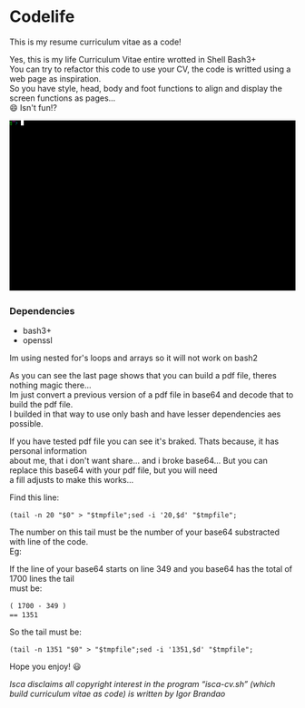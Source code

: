 # Codelife
This is my resume curriculum vitae as a code!  
  
Yes, this is my life Curriculum Vitae entire wrotted in Shell Bash3+  
You can try to refactor this code to use your CV, the code is writted using a web page as inspiration.  
So you have style, head, body and foot functions to align and display the screen functions as pages...  
:smile: Isn't fun!?   
  
![](gif/isca-cv.gif?raw=true)
  
### Dependencies
  
  * bash3+
  * openssl
  
Im using nested for's loops and arrays so it will not work on bash2  
  
As you can see the last page shows that you can build a pdf file, theres nothing magic there...  
Im just convert a previous version of a pdf file in base64 and decode that to build the pdf file.  
I builded in that way to use only bash and have lesser dependencies aes possible.  
  
If you have tested pdf file you can see it's braked. Thats because, it has personal information  
about me, that i don't want share... and i broke base64... But you can replace this base64 with your pdf file, but you will need  
a fill adjusts to make this works...  
  
Find this line:  
```
(tail -n 20 "$0" > "$tmpfile";sed -i '20,$d' "$tmpfile";
```
The number on this tail must be the number of your base64 substracted with line of the code.  
Eg:  
  
If the line of your base64 starts on line 349 and you base64 has the total of 1700 lines the tail  
must be:  
  
```
( 1700 - 349 ) 
== 1351
```

So the tail must be:

```
(tail -n 1351 "$0" > "$tmpfile";sed -i '1351,$d' "$tmpfile";
```
  
  
Hope you enjoy! :smiley:
  
_Isca disclaims all copyright interest in the program “isca-cv.sh” (which build curriculum vitae as code) is written by Igor Brandao_  
  
